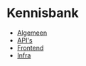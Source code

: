 # Kennisbank

- [Algemeen](/kennisbank/algemeen)
- [API's](/kennisbank/apis)
- [Frontend](/kennisbank/frontend)
- [Infra](/kennisbank/infra)